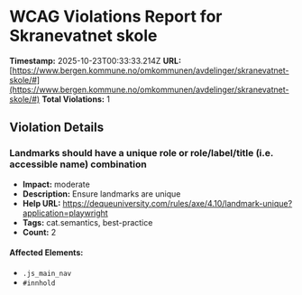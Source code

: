 # WCAG Violations Report for Skranevatnet skole

**Timestamp:** 2025-10-23T00:33:33.214Z
**URL:** [https://www.bergen.kommune.no/omkommunen/avdelinger/skranevatnet-skole/#](https://www.bergen.kommune.no/omkommunen/avdelinger/skranevatnet-skole/#)
**Total Violations:** 1

## Violation Details

### Landmarks should have a unique role or role/label/title (i.e. accessible name) combination

- **Impact:** moderate
- **Description:** Ensure landmarks are unique
- **Help URL:** https://dequeuniversity.com/rules/axe/4.10/landmark-unique?application=playwright
- **Tags:** cat.semantics, best-practice
- **Count:** 2

#### Affected Elements:

- `.js_main_nav`
- `#innhold`
